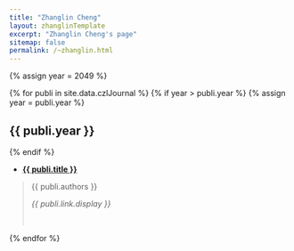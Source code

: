 ```yaml
---
title: "Zhanglin Cheng"
layout: zhanglinTemplate
excerpt: "Zhanglin Cheng's page"
sitemap: false
permalink: /~zhanglin.html
---
```

{% assign year = 2049 %}
<div markdown="0">
{% for publi in site.data.czlJournal %}
    {% if year > publi.year %}
    {% assign year = publi.year %}
    <h2>{{ publi.year }}</h2>
    {% endif %}
    <ul class="style3">
    <li> <strong><a href="{{ publi.link.url }}" target="_blank">{{ publi.title }}</a></strong></li>
    </ul>
    <blockquote class="style3">
    <p>{{ publi.authors }}</p>
    <p><i>{{ publi.link.display }}</i></p>
    <p>&nbsp;</p>
    </blockquote>
{% endfor %}
</div>